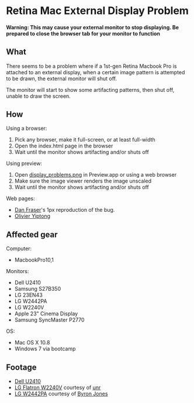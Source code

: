 Retina Mac External Display Problem
===================================

#### Warning: This may cause your external monitor to stop displaying. Be prepared to close the browser tab for your monitor to function

What
----

There seems to be a problem where if a 1st-gen Retina Macbook Pro is attached to an external display, when a certain image pattern is attempted to be drawn, the external monitor will shut off.

The monitor will start to show some artifacting patterns, then shut off, unable to draw the screen.

How
---

Using a browser:

1. Pick any browser, make it full-screen, or at least full-width
2. Open the index.html page in the browser
3. Wait until the monitor shows artifacting and/or shuts off

Using preview:

1. Open [display_problems.png](https://raw.github.com/oyiptong/retinadisplayproblem/master/display_problem.png) in Preview.app or using a web browser
2. Make sure the image viewer renders the image unscaled
3. Wait until the monitor shows artifacting and/or shuts off

Web pages:

* [Dan Fraser](http://www.capybara.org/~andrew/noise/)'s 1px reproduction of the bug.
* [Olivier Yiptong](https://people.mozilla.com/~oyiptong/retinadisplayproblem/index.html)

Affected gear
-------------

Computer:

* MacbookPro10,1

Monitors:

* Dell U2410
* Samsung S27B350
* LG 23EN43
* LG W2442PA
* LG W2240V
* Apple 23" Cinema Display
* Samsung SyncMaster P2770

OS:

* Mac OS X 10.8
* Windows 7 via bootcamp

Footage
-------

* [Dell U2410](https://vimeo.com/68238157)
* [LG Flatron W2240V](https://vimeo.com/68255631) courtesy of [unr](https://github.com/unr)
* [LG W2442PA](https://vimeo.com/68274344) courtesy of [Byron Jones](https://github.com/globau)
